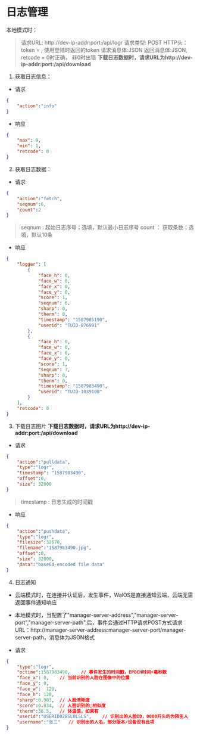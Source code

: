 # 日志管理

本地模式时：
>请求URL: http://dev-ip-addr:port:/api/logr
>请求类型: POST
>HTTP头：token = , 使用登陆时返回的token
>请求消息体:JSON
>返回消息体:JSON, retcode = 0时正确， 非0时出错
**下载日志数据时，请求URL为http://dev-ip-addr:port:/api/download**

1. 获取日志信息：
- 请求
```json
{
    "action":"info"
}
```

- 响应
```json
{
    "max": 9,
    "min": 1,
    "retcode": 0
}
```

2. 获取日志数据：
- 请求
```json
{
    "action":"fetch",
    "seqnum":6,
    "count":2
}
```
>seqnum : 起始日志序号；选填，默认最小日志序号
>count ： 获取条数；选填，默认10条

- 响应
```json
{
    "logger": [
        {
            "face_h": 0,
            "face_w": 0,
            "face_x": 0,
            "face_y": 0,
            "score": 1,
            "seqnum": 6,
            "sharp": 0,
            "therm": 0,    
            "timestamp": "1587985190",
            "userid": "TUID-876991"
        },
        {
            "face_h": 0,
            "face_w": 0,
            "face_x": 0,
            "face_y": 0,
            "score": 1,
            "seqnum": 7,
            "sharp": 0,
            "therm": 0, 
            "timestamp": "1587983490",
            "userid": "TUID-1039100"
        }
    ],
    "retcode": 0
}
```

3. 下载日志图片
**下载日志数据时，请求URL为http://dev-ip-addr:port:/api/download**
- 请求
```json
{
    "action":"pulldata",
    "type":"logr",
    "timestamp": "1587983490",
    "offset":0,
    "size": 32000
}
```
> timestamp : 日志生成的时间戳

- 响应
```json
{
    "action":"pushdata",
    "type":"logr",
    "filesize":32678,
    "filename":"1587983490.jpg",
    "offset":0,
    "size": 32000,
    "data":"base64-encoded file data"
}
```
4. 日志通知
- 云端模式时，在连接并认证后，发生事件，WalOS是直接通知云端，云端无需返回事件通知响应
- 本地模式时，当配置了"manager-server-address","manager-server-port","manager-server-path",后，事件会通过HTTP请求POST方式请求URL：http://manager-server-address:manager-server-port/manager-server-path，消息体为JSON格式

- 请求
```json
{ 
    "type":"logr",
    "octime":1587983490,    // 事件发生的时间戳，EPOCH时间+毫秒数
    "face_x": 0,    // 当前识别的人脸在图像中的位置
    "face_y": 0,
    "face_w":  120,
    "face_h": 120,
    "sharp":0.983,  // 人脸清晰度
    "score":0.834,  // 人脸识别的相似度
    "therm":36.5,   // 体温值，如果有
    "userid":"USERID028SL0LSLS",    // 识别出的人脸ID，0000开头的为陌生人
    "username":"张三"   // 识别出的人名，部分版本/设备没有此项
}
```
